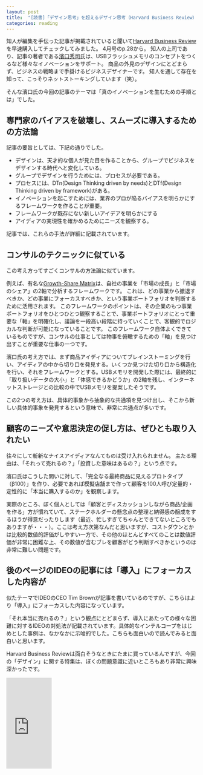 ```yaml
---
layout: post
title:  "[読書]「デザイン思考」を超えるデザイン思考（Harvard Business Review）"
categories: reading
---
```


知人が編集を手伝った記事が掲載されていると聞いて[Harvard Business Review](http://www.amazon.co.jp/gp/product/B01BCF8VMU/ref=as_li_ss_tl?ie=UTF8&camp=247&creative=7399&creativeASIN=B01BCF8VMU&linkCode=as2&tag=harajunecom-22)を早速購入してチェックしてみました。
4月号のp.28から。
知人の上司であり、記事の著者である[濱口秀司](https://en.wikipedia.org/wiki/Hideshi_Hamaguchi)氏は、USBフラッシュメモリのコンセプトをつくるなど様々なイノベーションをサポート。
商品の外見のデザインにとどまらず、ビジネスの戦略まで手掛けるビジネスデザイナーです。
知人を通して存在を知って、こっそりネットストーキングしています（笑）。

そんな濱口氏の今回の記事のテーマは「真のイノベーションを生むための手順とは」でした。

<!--more-->

## 専門家のバイアスを破壊し、スムーズに導入するための方法論

記事の要旨としては、下記の通りでした。

 - デザインは、天才的な個人が見た目を作ることから、グループでビジネスをデザインする時代へと変化している。
 - グループでデザインを行うためには、プロセスが必要である。
 - プロセスには、DTn(Design Thinking driven by needs)とDTf(Design Thinking driven by framework)がある。
 - イノベーションを起こすためには、業界のプロが陥るバイアスを明らかにするフレームワークを作ることが重要。
 - フレームワークが既存にない新しいアイデアを明らかにする
 - アイディアの実現性を確かめるためにニーズを観察する。

記事では、これらの手法が詳細に記載されています。

## コンサルのテクニックに似ている

この考え方ってすごくコンサルの方法論に似ています。

例えば、有名な[Growth-Share Matrix](https://en.wikipedia.org/wiki/Growth%E2%80%93share_matrix)は、自社の事業を「市場の成長」と「市場のシェア」の2軸で分析するフレームワークです。
これは、どの事業から撤退すべきか、どの事業にフォーカスすべきか、という事業ポートフォリオを判断するために活用されます。
このフレームワークのポイントは、その企業のもつ事業ポートフォリオをひとつひとつ観察することで、事業ポートフォリオにとって重要な「軸」を明確化し、議論を一段高い段階に持っていくことで、客観的でロジカルな判断が可能になっていることです。
このフレームワーク自体よくできているものですが、コンサルの仕事としては物事を俯瞰するための「軸」を見つけ出すことが重要な仕事の一つです。

濱口氏の考え方では、まず商品アイディアについてブレインストーミングを行い、アイディアの中から切り口を発見する。いくつか見つけた切り口から構造化を行い、それをフレームワークとする。USBメモリを開発した際には、最終的に「取り扱いデータの大小」と「体感できるかどうか」の2軸を残し、インターネットストレージとの比較の中でUSBメモリを提案したそうです。

この2つの考え方は、具体的事象から抽象的な共通項を見つけ出し、そこから新しい具体的事象を発見するという意味で、非常に共通点が多いです。

## 顧客のニーズや意思決定の促し方は、ぜひとも取り入れたい

往々にして斬新なナイスアイディアなんてものは受け入れられません。
主たる理由は、「それって売れるの？」「投資した意味はあるの？」という点です。

濱口氏はこうした問いに対して、「完全なる最終商品に見えるプロトタイプ（β100）」を作り、必要であれば模擬店舗まで作って顧客を100人呼び定量的・定性的に「本当に購入するのか」を観察します。

実際のところ、ぼく個人としては「顧客とディスカッションしながら商品/企画を作る」方が慣れていて、ステークホルダーの懸念点の整理と納得感の醸成をするほうが得意だったりします（最近、忙しすぎてちゃんとできてないところでもありますが・・・）。ここは考え方次第なんだと思いますが、コストダウンとかは比較的数値的評価がしやすい一方で、その他のほとんどすべてのことは数値評価が非常に困難な上、その数値が含むブレを顧客がどう判断すべきかというのは非常に難しい問題です。


## 後のページのIDEOの記事には「導入」にフォーカスした内容が

似たテーマでIDEOのCEO Tim Brownが記事を書いているのですが、こちらはより「導入」にフォーカスした内容になっています。

「それ本当に売れるの？」という観点にとどまらず、導入にあたっての様々な困難に対するIDEOの対処法が記載されています。具体的なインテルコープをはじめとした事例は、なかなかに示唆的でした。こちらも面白いので読んでみると面白いと思います。

Harvard Business Reviewは面白そうなときにたまに買っているんですが、今回の「デザイン」に関する特集は、ぼくの問題意識に近いところもあり非常に興味深かったです。


<iframe src="https://rcm-fe.amazon-adsystem.com/e/cm?lt1=_blank&bc1=000000&IS2=1&bg1=FFFFFF&fc1=000000&lc1=0000FF&t=harajunecom-22&o=9&p=8&l=as4&m=amazon&f=ifr&ref=ss_til&asins=B01BCF8VMU" style="width:120px;height:240px;" scrolling="no" marginwidth="0" marginheight="0" frameborder="0"></iframe>

